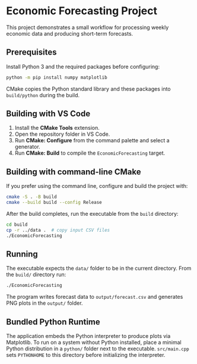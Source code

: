 # Economic Forecasting Project

This project demonstrates a small workflow for processing weekly economic data and producing short-term forecasts.

## Prerequisites
Install Python 3 and the required packages before configuring:
```bash
python -m pip install numpy matplotlib
```
CMake copies the Python standard library and these packages into `build/python` during the build.

## Building with VS Code

1. Install the **CMake Tools** extension.
2. Open the repository folder in VS Code.
3. Run **CMake: Configure** from the command palette and select a generator.
4. Run **CMake: Build** to compile the `EconomicForecasting` target.

## Building with command-line CMake

If you prefer using the command line, configure and build the project with:

```bash
cmake -S . -B build
cmake --build build --config Release
```

After the build completes, run the executable from the `build` directory:

```bash
cd build
cp -r ../data .  # copy input CSV files
./EconomicForecasting
```

## Running

The executable expects the `data/` folder to be in the current directory.
From the `build/` directory run:

```bash
./EconomicForecasting
```

The program writes forecast data to `output/forecast.csv` and generates PNG plots in the `output/` folder.

## Bundled Python Runtime

The application embeds the Python interpreter to produce plots via
Matplotlib. To run on a system without Python installed, place a
minimal Python distribution in a `python/` folder next to the
executable. `src/main.cpp` sets `PYTHONHOME` to this directory before
initializing the interpreter.
